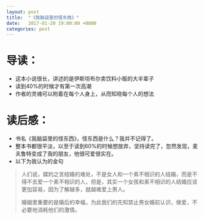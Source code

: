 ```yaml
---
layout: post
title:  "《我脑袋里的怪东西》"
date:   2017-01-20 19:00:00 +0800
categories: post
---
```

# 导读：
* 这本小说很长，讲述的是伊斯坦布尔卖饮料小贩的大半辈子
* 读到40%的时候才有第一次高潮
* 作者的灵魂可以附着在每个人身上，从而知晓每个人的想法

# 读后感：
* 书名《我脑袋里的怪东西》，怪东西是什么？我并不记得了。
* 整本书都很平淡，以至于读到60%的时候想放弃，坚持读完了，忽然发现，麦夫鲁特变成了我的朋友，他很可爱很实在。
* 以下为我认为的金句
>人们说，媒妁之言结婚的难处，不是女人和一个素不相识的人结婚，而是不得不去爱一个素不相识的人，但是，其实一个女孩和素不相识的人结婚应该更加容易，因为了解越多，就越难爱上男人。
>
>婚姻里重要的是婚后的幸福，为此我们的先知禁止男女婚前认识，做爱，不必要地消耗他们的激情。